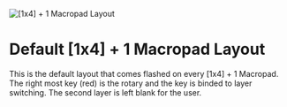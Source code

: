 ![[1x4] + 1 Macropad Layout](https://i.imgur.com/ZdXuIwb.png)

# Default [1x4] + 1 Macropad Layout

This is the default layout that comes flashed on every [1x4] + 1 Macropad. The right most key (red) is the rotary and the key is binded to layer switching. The second layer is left blank for the user.
